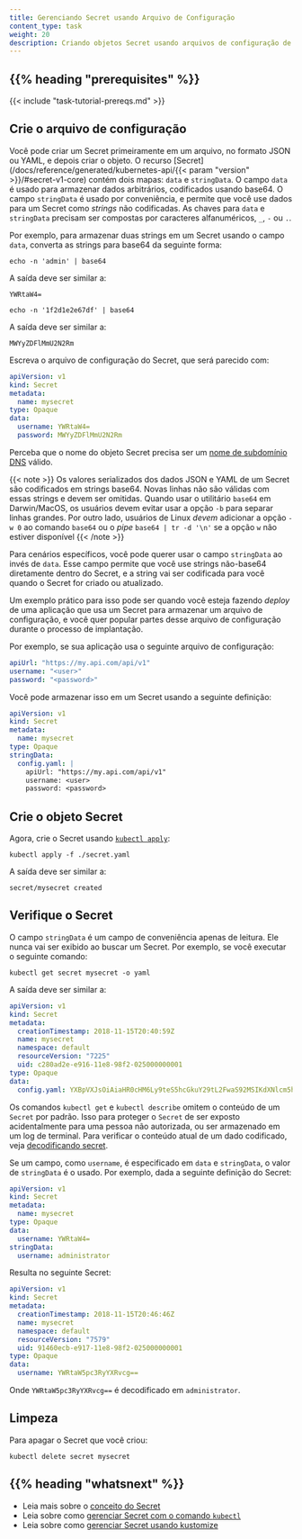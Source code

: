 ```yaml
---
title: Gerenciando Secret usando Arquivo de Configuração
content_type: task
weight: 20
description: Criando objetos Secret usando arquivos de configuração de recursos.
---
```


<!-- overview -->

## {{% heading "prerequisites" %}}

{{< include "task-tutorial-prereqs.md" >}}

<!-- steps -->

## Crie o arquivo de configuração

Você pode criar um Secret primeiramente em um arquivo, no formato JSON ou YAML, e depois
criar o objeto. O recurso [Secret](/docs/reference/generated/kubernetes-api/{{< param "version" >}}/#secret-v1-core)
contém dois mapas: `data` e `stringData`.
O campo `data` é usado para armazenar dados arbitrários, codificados usando base64. O
campo `stringData` é usado por conveniência, e permite que você use dados para um Secret
como *strings* não codificadas.
As chaves para `data` e `stringData` precisam ser compostas por caracteres alfanuméricos,
`_`, `-` ou `.`.

Por exemplo, para armazenar duas strings em um Secret usando o campo `data`, converta
as strings para base64 da seguinte forma:

```shell
echo -n 'admin' | base64
```
A saída deve ser similar a:

```
YWRtaW4=
```

```shell
echo -n '1f2d1e2e67df' | base64
```

A saída deve ser similar a:

```
MWYyZDFlMmU2N2Rm
```

Escreva o arquivo de configuração do Secret, que será parecido com:
```yaml
apiVersion: v1
kind: Secret
metadata:
  name: mysecret
type: Opaque
data:
  username: YWRtaW4=
  password: MWYyZDFlMmU2N2Rm
```

Perceba que o nome do objeto Secret precisa ser um 
[nome de subdomínio DNS](/pt-br/docs/concepts/overview/working-with-objects/names#dns-subdomain-names) válido.

{{< note >}}
Os valores serializados dos dados JSON e YAML de um Secret são codificados em strings
base64. Novas linhas não são válidas com essas strings e devem ser omitidas. Quando
usar o utilitário `base64` em Darwin/MacOS, os usuários devem evitar usar a opção `-b`
para separar linhas grandes. Por outro lado, usuários de Linux *devem* adicionar a opção
`-w 0` ao comando `base64` ou o *pipe* `base64 | tr -d '\n'` se a opção `w` não estiver disponível 
{{< /note >}}

Para cenários específicos, você pode querer usar o campo `stringData` ao invés de `data`.
Esse campo permite que você use strings não-base64 diretamente dentro do Secret, 
e a string vai ser codificada para você quando o Secret for criado ou atualizado.

Um exemplo prático para isso pode ser quando você esteja fazendo *deploy* de uma aplicação
que usa um Secret para armazenar um arquivo de configuração, e você quer popular partes desse
arquivo de configuração durante o processo de implantação.

Por exemplo, se sua aplicação usa o seguinte arquivo de configuração:

```yaml
apiUrl: "https://my.api.com/api/v1"
username: "<user>"
password: "<password>"
```

Você pode armazenar isso em um Secret usando a seguinte definição:

```yaml
apiVersion: v1
kind: Secret
metadata:
  name: mysecret
type: Opaque
stringData:
  config.yaml: |
    apiUrl: "https://my.api.com/api/v1"
    username: <user>
    password: <password>
```

## Crie o objeto Secret

Agora, crie o Secret usando [`kubectl apply`](/docs/reference/generated/kubectl/kubectl-commands#apply):

```shell
kubectl apply -f ./secret.yaml
```

A saída deve ser similar a:

```
secret/mysecret created
```

## Verifique o Secret

O campo `stringData` é um campo de conveniência apenas de leitura. Ele nunca vai ser exibido
ao buscar um Secret. Por exemplo, se você executar o seguinte comando:

```shell
kubectl get secret mysecret -o yaml
```

A saída deve ser similar a:

```yaml
apiVersion: v1
kind: Secret
metadata:
  creationTimestamp: 2018-11-15T20:40:59Z
  name: mysecret
  namespace: default
  resourceVersion: "7225"
  uid: c280ad2e-e916-11e8-98f2-025000000001
type: Opaque
data:
  config.yaml: YXBpVXJsOiAiaHR0cHM6Ly9teS5hcGkuY29tL2FwaS92MSIKdXNlcm5hbWU6IHt7dXNlcm5hbWV9fQpwYXNzd29yZDoge3twYXNzd29yZH19
```

Os comandos `kubectl get` e `kubectl describe` omitem o conteúdo de um `Secret` por padrão.
Isso para proteger o `Secret` de ser exposto acidentalmente para uma pessoa não autorizada,
ou ser armazenado em um log de terminal.
Para verificar o conteúdo atual de um dado codificado, veja [decodificando secret](/docs/tasks/configmap-secret/managing-secret-using-kubectl/#decoding-secret).

Se um campo, como `username`, é especificado em `data` e `stringData`,
o valor de `stringData` é o usado. Por exemplo, dada a seguinte definição do Secret:

```yaml
apiVersion: v1
kind: Secret
metadata:
  name: mysecret
type: Opaque
data:
  username: YWRtaW4=
stringData:
  username: administrator
```

Resulta no seguinte Secret:

```yaml
apiVersion: v1
kind: Secret
metadata:
  creationTimestamp: 2018-11-15T20:46:46Z
  name: mysecret
  namespace: default
  resourceVersion: "7579"
  uid: 91460ecb-e917-11e8-98f2-025000000001
type: Opaque
data:
  username: YWRtaW5pc3RyYXRvcg==
```

Onde `YWRtaW5pc3RyYXRvcg==` é decodificado em `administrator`.

## Limpeza

Para apagar o Secret que você criou:

```shell
kubectl delete secret mysecret
```

## {{% heading "whatsnext" %}}

- Leia mais sobre o [conceito do Secret](/docs/concepts/configuration/secret/)
- Leia sobre como [gerenciar Secret com o comando `kubectl`](/docs/tasks/configmap-secret/managing-secret-using-kubectl/)
- Leia sobre como [gerenciar Secret usando kustomize](/docs/tasks/configmap-secret/managing-secret-using-kustomize/)

